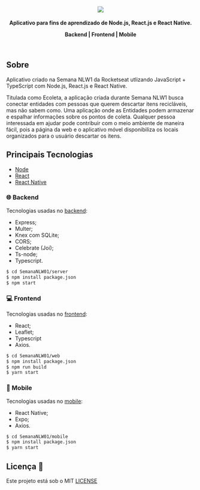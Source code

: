 <h1 align="center">
  <img src="https://repository-images.githubusercontent.com/270004065/65343300-a7f4-11ea-86cc-06191a9c2f99" float="center"/>
</h1>
 <p align="center">
  <strong align="center">Aplicativo para fins de aprendizado de Node.js, React.js e React Native.</strong>
</p>
<p align="center">
  <strong align="center">Backend  |  Frontend  |  Mobile</strong>
</p>
<br>

## Sobre 
Aplicativo criado na Semana NLW1 da Rocketseat utlizando JavaScript + TypeScript com Node.js, React.js e React Native.

Titulada como Ecoleta, a aplicação criada durante Semana NLW1 busca conectar entidades com pessoas que querem descartar itens recicláveis, mas não sabem como.
Uma aplicação onde as Entidades podem armazenar e espalhar informações sobre os pontos de coleta. Qualquer pessoa interessada em ajudar pode contribuir com o meio ambiente de maneira fácil, pois a página da web e o aplicativo móvel disponibiliza os locais organizados para o usuário descartar os itens.

## Principais Tecnologias
- [Node](https://nodejs.org/en/)
- [React](https://reactjs.org/)
- [React Native](https://reactnative.dev/)

### 🌐 Backend
Tecnologias usadas no [backend](https://github.com/marcelogumercinocosta/SemanaNLW01/tree/master/server):
  - Express;
  - Multer;
  - Knex com SQLite;
  - CORS;
  - Celebrate (Joi);
  - Ts-node;
  - Typescript.

```bash
$ cd SemanaNLW01/server
$ npm install package.json
$ npm start
```

### 💻 Frontend
Tecnologias usadas no [frontend](https://github.com/marcelogumercinocosta/SemanaNLW01/tree/master/web):
- React;
- Leaflet;
- Typescript
- Axios.


```bash
$ cd SemanaNLW01/web
$ npm install package.json
$ npm run build
$ yarn start
```

### 📱 Mobile
Tecnologias usadas no [mobile](https://github.com/marcelogumercinocosta/SemanaNLW01/tree/master/mobile):
- React Native;
- Expo;
- Axios.

```bash
$ cd SemanaNLW01/mobile
$ npm install package.json
$ yarn start
```

## Licença 📝 
Este projeto está sob o MIT [LICENSE](https://github.com/marcelogumercinocosta/SemanaNLW01/tree/master/LICENSE)


